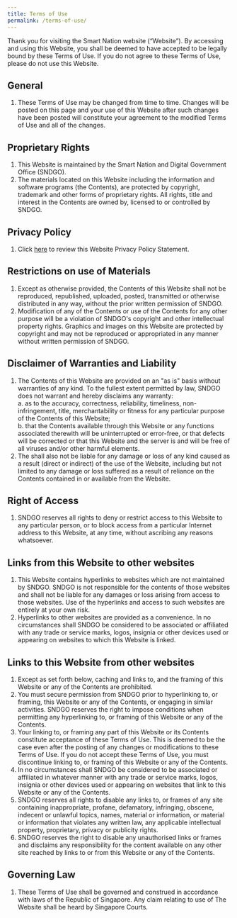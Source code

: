 ```yaml
---
title: Terms of Use
permalink: /terms-of-use/
---
```

Thank you for visiting the Smart Nation website (“Website”). By accessing and using this Website, you shall be deemed to have accepted to be legally bound by these Terms of Use. If you do not agree to these Terms of Use, please do not use this Website.

## General

1. These Terms of Use may be changed from time to time. Changes will be posted on this page and your use of this Website after such changes have been posted will constitute your agreement to the modified Terms of Use and all of the changes.

## Proprietary Rights

1. This Website is maintained by the Smart Nation and Digital Government Office (SNDGO).
2. The materials located on this Website including the information and software programs (the Contents), are protected by copyright, trademark and other forms of proprietary rights. All rights, title and interest in the Contents are owned by, licensed to or controlled by SNDGO.

## Privacy Policy

1. Click [here](/privacy/) to review this Website Privacy Policy Statement.

## Restrictions on use of Materials

1. Except as otherwise provided, the Contents of this Website shall not be reproduced, republished, uploaded, posted, transmitted or otherwise distributed in any way, without the prior written permission of SNDGO.
2. Modification of any of the Contents or use of the Contents for any other purpose will be a violation of SNDGO's copyright and other intellectual property rights. Graphics and images on this Website are protected by copyright and may not be reproduced or appropriated in any manner without written permission of SNDGO.

## Disclaimer of Warranties and Liability

1. The Contents of this Website are provided on an "as is" basis without warranties of any kind. To the fullest extent permitted by law, SNDGO does not warrant and hereby disclaims any warranty:<br>
  a. as to the accuracy, correctness, reliability, timeliness, non-infringement, title, merchantability or fitness for any particular purpose of the Contents of this Website;<br>
  b. that the Contents available through this Website or any functions associated therewith will be uninterrupted or error-free, or that defects will be corrected or that this Website and the server is and will be free of all viruses and/or other harmful elements.
2. The shall also not be liable for any damage or loss of any kind caused as a result (direct or indirect) of the use of the Website, including but not limited to any damage or loss suffered as a result of reliance on the Contents contained in or available from the Website.

## Right of Access

1. SNDGO reserves all rights to deny or restrict access to this Website to any particular person, or to block access from a particular Internet address to this Website, at any time, without ascribing any reasons whatsoever.

## Links from this Website to other websites

1. This Website contains hyperlinks to websites which are not maintained by SNDGO. SNDGO is not responsible for the contents of those websites and shall not be liable for any damages or loss arising from access to those websites. Use of the hyperlinks and access to such websites are entirely at your own risk.
2. Hyperlinks to other websites are provided as a convenience. In no circumstances shall SNDGO be considered to be associated or affiliated with any trade or service marks, logos, insignia or other devices used or appearing on websites to which this Website is linked.

## Links to this Website from other websites

1. Except as set forth below, caching and links to, and the framing of this Website or any of the Contents are prohibited.
2. You must secure permission from SNDGO prior to hyperlinking to, or framing, this Website or any of the Contents, or engaging in similar activities. SNDGO reserves the right to impose conditions when permitting any hyperlinking to, or framing of this Website or any of the Contents.
3. Your linking to, or framing any part of this Website or its Contents constitute acceptance of these Terms of Use. This is deemed to be the case even after the posting of any changes or modifications to these Terms of Use. If you do not accept these Terms of Use, you must discontinue linking to, or framing of this Website or any of the Contents.
4. In no circumstances shall SNDGO be considered to be associated or affiliated in whatever manner with any trade or service marks, logos, insignia or other devices used or appearing on websites that link to this Website or any of the Contents.
5. SNDGO reserves all rights to disable any links to, or frames of any site containing inappropriate, profane, defamatory, infringing, obscene, indecent or unlawful topics, names, material or information, or material or information that violates any written law, any applicable intellectual property, proprietary, privacy or publicity rights.
6. SNDGO reserves the right to disable any unauthorised links or frames and disclaims any responsibility for the content available on any other site reached by links to or from this Website or any of the Contents.

## Governing Law

1. These Terms of Use shall be governed and construed in accordance with laws of the Republic of Singapore. Any claim relating to use of The Website shall be heard by Singapore Courts.
